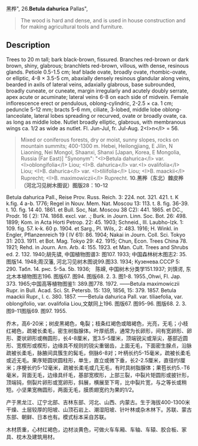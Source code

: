 黑桦",
26.**Betula dahurica** Pallas",

> The wood is hard and dense, and is used in house construction and for making agricultural tools and furniture.

## Description
Trees to 20 m tall; bark black-brown, fissured. Branches red-brown or dark brown, shiny, glabrous; branchlets red-brown, villous, with dense, resinous glands. Petiole 0.5-1.5 cm; leaf blade ovate, broadly ovate, rhombic-ovate, or elliptic, 4-8 ×  3.5-5 cm, abaxially densely resinous glandular along veins, bearded in axils of lateral veins, adaxially glabrous, base subrounded, broadly cuneate, or cuneate, margin irregularly and acutely doubly serrate, apex acute or acuminate; lateral veins 6-8 on each side of midvein. Female inflorescence erect or pendulous, oblong-cylindric, 2-2.5 ×  ca. 1 cm; peduncle 5-12 mm; bracts 5-6 mm, ciliate, 3-lobed, middle lobe oblong-lanceolate, lateral lobes spreading or recurved, ovate or broadly ovate, ca. as long as middle lobe. Nutlet broadly elliptic, glabrous, with membranous wings ca. 1/2 as wide as nutlet. Fl. Jun-Jul, fr. Jul-Aug. 2&lt;I&gt;n&lt;/I&gt; = 56.

> Mixed or coniferous forests, dry or moist, sunny slopes, rocks on mountain summits; 400-1300 m. Hebei, Heilongjiang, E Jilin, N Liaoning, Nei Mongol, Shaanxi, Shanxi [Japan, Korea, E Mongolia, Russia (Far East)]
  "Synonym": "&lt;I&gt;Betula dahurica&lt;/I&gt; var. &lt;I&gt;oblongifolia&lt;/I&gt; Liou; &lt;I&gt;B. dahurica&lt;/I&gt; var.&lt;I&gt; ovalifolia&lt;/I&gt; Liou; &lt;I&gt;B. dahurica&lt;/I&gt; var. &lt;I&gt;tiliifolia&lt;/I&gt; Liou; &lt;I&gt;B. maackii&lt;/I&gt; Ruprecht; &lt;I&gt;B. maximowiczii&lt;/I&gt; Ruprecht.
**10.黑桦（东北）棘皮桦（河北习见树木图说）图版28：10-12**

Betula dahurica Pall., Reise Prov. Russ. Reich. 3: 224. not. 321. 421. t. K k.fig. 4 a-b. 1776; Regel in Nouv. Mem. Nat. Moscou 13: 113. t. 8. fig. 36-39. t. 10. fig. 14 40. 1861. et Bull. Soc, Nat. Moscou 38 C2): 441. 1865. et DC., Prodr. 16 ( 2): 174. 1868. excl. var. .; Burk. in Journ. Linn. Soc. Bot. 26: 498. 1899; Kom. in Acta Horti Petrop. 22: 45. 1903; Schneid., Ill. Laubho-lzk. 1: 109. fig. 57. k-k. 60 p. 1904. et Sarg., Pl. Wils,. 2: 483. 1916; H. Winkl. in Engler, Pflanzenreich 19 ( IV 61): 86. 1904; Nakai in Journ. Coll. Sci. Tokyo 31: 203. 1911. et Bot. Mag. Tokyo 29: 42. 1915; Chun, Econ. Trees China 78. 1921; Rehd. in Journ. Arn. Arb. 4: 155. 1923. et Man. Cult. Trees and Shrubs ed. 2. 132. 1940;胡先骕, 中国植物图谱3: 图107. 1933; 中国森林树木图志2: 35. 图版14. 1948;周汉藩, 河北习见树木图说99.图33. 1934; Кузенева.CCCP 5: 290. Табл. 14. рнс. 5-5a. 5b. 1936;　陈嵘, 中国树木分类学151.1937; 刘慎谔, 东北木本植物图志196. 图版67. 图94. 图版68. 2. 3. 图1-8. 1955.,Ohwi, Fl. Jap. 373. 1965;中国高等植物图鉴1: 389.图778. 1972. ——Betula maximowiczii Rupr. in Bull. Acad. Sci. St. Petersb. 15: 139, 1856, 15: 379. 1857. Betula maackii Rupr., l. c. 380. 1857. ——Betula dahurica Pall. var. tiliaefolia, var. oblongifolio, var. ovalifolia Liou,文献同上196. 图版67. 图95-96. 图版68. 2. 3. 图9-11图版69. 图97. 1955.

乔木，高6-20米；树皮黑褐色，龟裂；枝条红褐色或暗褐色，光亮，无毛；小枝红褐色，疏被长柔毛，密生树脂腺体。叶厚纸质，通常为长卵形，间有宽卵形、卵形、菱状卵形或椭圆形，长4-8厘米，宽3.5-5厘米，顶端锐尖或渐尖，基部近圆形、宽楔形或楔形，边缘具不规则的锐尖重锯齿，上面无毛，下面密生腺点，沿脉疏被长柔毛，脉腋间具簇生的髯毛，侧脉6-8对；叶柄长约5-15毫米，疏被长柔毛或近无毛。果序矩圆状圆柱形，单生，直立或微下垂，长2-2.5厘米，直径约l厘米；序梗长约5-12毫米，疏被长柔毛或几无毛，有时具树脂腺体；果苞长约5.-T6毫米，背面无毛，边缘具纤毛，基部宽楔形，上部三裂，中裂片矩圆形或披针形，顶端钝，侧裂片卵形或宽卵形，斜展，横展至下弯，比中裂片宽，与之等长或稍短。小坚果宽椭圆形，两面无毛，膜质翅宽约为果的1/2。

产于黑龙江、辽宁北部、吉林东部、河北、山西、内蒙古。生于海拔400-1300米干燥、土层较厚的阳坡、山顶石岩上、潮湿阳坡、针叶林或杂木林下。苏联、蒙古东部、朝鲜、日本也有。模式标本采自苏联。

木材质重，心材红褐色，边材淡黄色，可做火车车厢、车轴、车辕、胶合板、家具、枕木及建筑用材。
